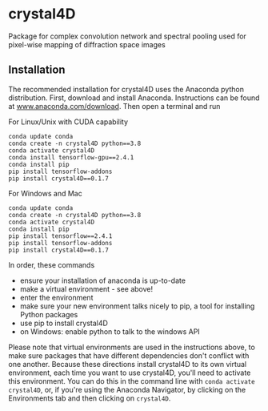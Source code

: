 # crystal4D

Package for complex convolution network and spectral pooling used for pixel-wise mapping of diffraction space images

## Installation

The recommended installation for crystal4D uses the Anaconda python distribution.
First, download and install Anaconda. Instructions can be found at www.anaconda.com/download.
Then open a terminal and run

For Linux/Unix with CUDA capability

```
conda update conda
conda create -n crystal4D python==3.8
conda activate crystal4D
conda install tensorflow-gpu==2.4.1
conda install pip
pip install tensorflow-addons
pip install crystal4D==0.1.7
```

For Windows and Mac

```
conda update conda
conda create -n crystal4D python==3.8
conda activate crystal4D
conda install pip
pip install tensorflow==2.4.1
pip install tensorflow-addons
pip install crystal4D==0.1.7
```

In order, these commands
- ensure your installation of anaconda is up-to-date
- make a virtual environment - see above!
- enter the environment
- make sure your new environment talks nicely to pip, a tool for installing Python packages
- use pip to install crystal4D
- on Windows: enable python to talk to the windows API

Please note that virtual environments are used in the instructions above, to make sure packages that have different dependencies don't conflict with one another.
Because these directions install crystal4D to its own virtual environment, each time you want to use crystal4D, you'll need to activate this environment.
You can do this in the command line with `conda activate crystal4D`, or, if you're using the Anaconda Navigator, by clicking on the Environments tab and then clicking on `crystal4D`.
